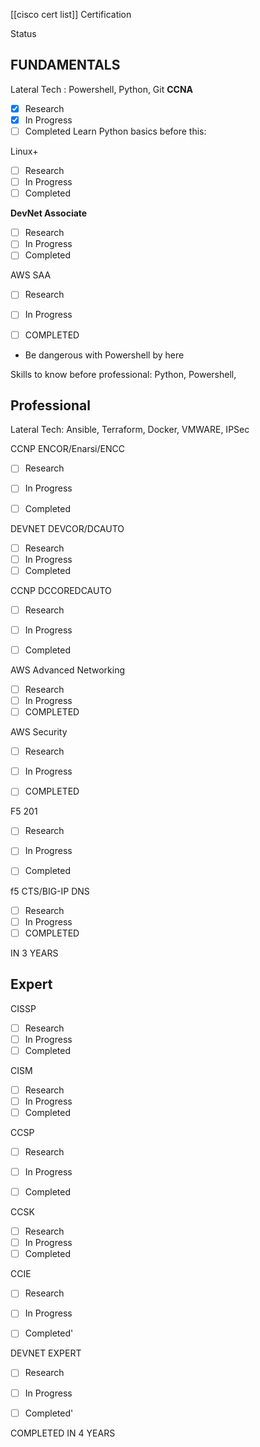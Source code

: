 
[[cisco cert list]]
Certification

Status

## FUNDAMENTALS

Lateral Tech : Powershell, Python, Git
**CCNA**

- [x] Research
- [x] In Progress
- [ ] Completed
Learn Python basics before this:

Linux+
- [ ] Research
- [ ] In Progress
- [ ] Completed

**DevNet Associate**
- [ ] Research
- [ ] In Progress
- [ ] Completed

AWS SAA
- [ ] Research
- [ ] In Progress
- [ ] COMPLETED 







- Be dangerous with Powershell by here





Skills to know before professional: Python, Powershell, 



## Professional

Lateral Tech: Ansible, Terraform, Docker, VMWARE, IPSec


CCNP ENCOR/Enarsi/ENCC
- [ ] Research
- [ ] In Progress
- [ ] Completed


DEVNET DEVCOR/DCAUTO
- [ ] Research
- [ ] In Progress
- [ ] Completed

CCNP DCCOREDCAUTO

- [ ] Research
- [ ] In Progress
- [ ] Completed



AWS  Advanced Networking
- [ ] Research
- [ ] In Progress
- [ ] COMPLETED 

AWS Security
- [ ] Research
- [ ] In Progress
- [ ] COMPLETED 


F5 201
- [ ] Research
- [ ] In Progress
- [ ] Completed



f5 CTS/BIG-IP DNS
- [ ] Research
- [ ] In Progress
- [ ] COMPLETED 

IN 3 YEARS 



## Expert

CISSP
- [ ] Research
- [ ] In Progress
- [ ] Completed

CISM
- [ ] Research
- [ ] In Progress
- [ ] Completed

CCSP
- [ ] Research
- [ ] In Progress
- [ ] Completed


CCSK
- [ ] Research
- [ ] In Progress
- [ ] Completed

CCIE 

- [ ] Research
- [ ] In Progress
- [ ] Completed'


DEVNET EXPERT
- [ ] Research
- [ ] In Progress
- [ ] Completed'



COMPLETED IN 4 YEARS



